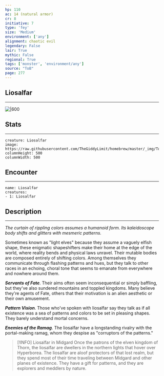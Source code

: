 ```yaml
---
hp: 110
ac: 14 (natural armor)
cr: 8
initiative: 7
type: 'fey'    
size: 'Medium'
environment: ['any']
alignment: chaotic evil
legendary: False
lair: True
mythic: False
regional: True
tags: ['monster', 'environment/any']
source: "ToB"
page: 277
---
```


## Liosalfar
---

![|600](https://raw.githubusercontent.com/TheGiddyLimit/homebrew/master/_img/ToB/Liosalfar.webp)

## Stats
---

```statblock
creature: Liosalfar
image: https://raw.githubusercontent.com/TheGiddyLimit/homebrew/master/_img/ToB/token/Liosalfar.png
columnHeight: 500
columnWidth: 500
```

## Encounter
---

```encounter-table
name: Liosalfar
creatures:
- 1: Liosalfar
```

## Description
---
_The curtain of rippling colors assumes a humanoid form. Its kaleidoscope body shifts and glitters with mesmeric patterns._

Sometimes known as "light elves" because they assume a vaguely elfish shape, these enigmatic shapeshifters make their home at the edge of the world, where reality bends and physical laws unravel. Their mutable bodies are composed entirely of shifting colors. Among themselves they communicate through flashing patterns and hues, but they talk to other races in an echoing, choral tone that seems to emanate from everywhere and nowhere around them.

**_Servants of Fate_**. Their aims often seem inconsequential or simply baffling, but they've also sundered mountains and toppled kingdoms. Many believe they're agents of Fate, others that their motivation is an alien aesthetic or their own amusement.

**_Pattern Vision_**. Those who've spoken with liosalfar say they talk as if all existence was a sea of patterns and colors to be set in pleasing shapes. They barely understand mortal concerns.

**_Enemies of the Ramag_**. The liosalfar have a longstanding rivalry with the portal-making ramag, whom they despise as "corruptors of the patterns."

> [!INFO] Liosalfar in Midgard
>Once the patrons of the elven kingdom of Thorn, the liosalfar are dwellers in the northern lights that hover over Hyperborea. The liosalfar are aloof protectors of that lost realm, but they spend most of their time traveling between Midgard and other planes of existence. They have a gift for patterns, and they are explorers and meddlers by nature.







